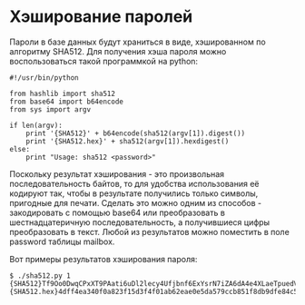 Хэширование паролей
===================

Пароли в базе данных будут храниться в виде, хэшированном по алгоритму SHA512. Для получения хэша пароля можно воспользоваться такой программкой на python:
  
    #!/usr/bin/python
  
    from hashlib import sha512
    from base64 import b64encode
    from sys import argv
  
    if len(argv):
        print '{SHA512}' + b64encode(sha512(argv[1]).digest())
        print '{SHA512.hex}' + sha512(argv[1]).hexdigest()
    else:
        print "Usage: sha512 <password>"

Поскольку результат хэширования - это произвольная последовательность байтов, то для удобства использования её кодируют так, чтобы в результате получились только символы, пригодные для печати. Сделать это можно одним из способов - закодировать с помощью base64 или преобразовать в шестнадцатеричную последовательность, а получившиеся цифры преобразовать в текст. Любой из результатов можно поместить в поле password таблицы mailbox.
  
Вот примеры результатов хэширования пароля:

    $ ./sha512.py 1
    {SHA512}Tf9Oo0DwqCPxXT9PAati6uDl2lecy4Ufjbnf6ExYsrN7iZA6dA4e4XLaeTpuedVg5ff5vQWKEqKAQz7W+kZRCg==
    {SHA512.hex}4dff4ea340f0a823f15d3f4f01ab62eae0e5da579ccb851f8db9dfe84c58b2b37b89903a740e1ee172da793a6e79d560e5f7f9bd058a12a280433ed6fa46510a
